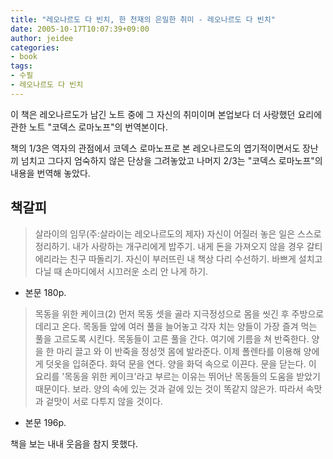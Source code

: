 ```yaml
---
title: "레오나르도 다 빈치, 한 천재의 은밀한 취미 - 레오나르도 다 빈치"
date: 2005-10-17T10:07:39+09:00
author: jeidee
categories:
- book
tags:
- 수필
- 레오나르도 다 빈치
---
```


 이 책은 레오나르도가 남긴 노트 중에 그 자신의 취미이며 본업보다 더 사랑했던 요리에 관한 노트 "코덱스 로마노프"의 번역본이다.

 책의 1/3은 역자의 관점에서 코덱스 로마노프로 본 레오나르도의 엽기적이면서도 장난끼 넘치고 그다지 엄숙하지 않은 단상을 그려놓았고 나머지 2/3는 "코덱스 로마노프"의 내용을 번역해 놓았다.

## 책갈피

>살라이의 임무(주:살라이는 레오나르도의 제자)
자신이 어질러 놓은 일은 스스로 정리하기.
내가 사랑하는 개구리에게 밥주기.
내게 돈을 가져오지 않을 경우 갈티에리라는 친구 따돌리기.
자신이 부러뜨린 내 책상 다리 수선하기.
바쁘게 설치고 다닐 때 손마디에서 시끄러운 소리 안 나게 하기.
- 본문 180p.

>목동을 위한 케이크(2)
 먼저 목동 셋을 골라 지극정성으로 몸을 씻긴 후 주방으로 데리고 온다. 목동들 앞에 여러 풀을 늘어놓고 각자 치는 양들이 가장 즐겨 먹는 풀을 고르도록 시킨다. 목동들이 고른 풀을 간다. 여기에 기름을 쳐 반죽한다. 양을 한 마리 끌고 와 이 반죽을 정성껏 몸에 발라준다. 이제 폴렌타를 이용해 양에게 덧옷을 입혀준다. 화덕 문을 연다. 양을 화덕 속으로 이끈다. 문을 닫는다.
이 요리를 '목동을 위한 케이크'라고 부르는 이유는 뛰어난 목동들의 도움을 받았기 때문이다. 보라. 양의 속에 있는 것과 겉에 있는 것이 똑같지 않은가. 따라서 속맛과 겉맛이 서로 다투지 않을 것이다.
- 본문 196p.

책을 보는 내내 웃음을 참지 못했다.